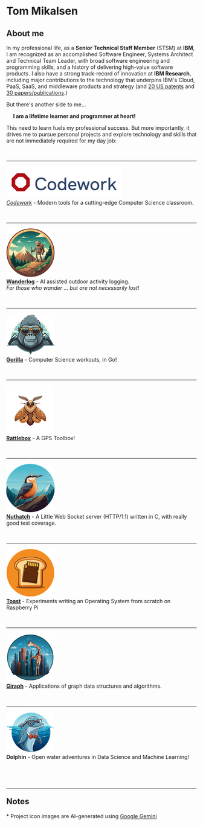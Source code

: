 <!--
Copyright (c) 2024 Thomas Mikalsen. Subject to the MIT License 
-->
Tom Mikalsen
============

About me
--------
In my professional life, as a **Senior Technical Staff Member** (STSM) at **IBM**,
I am recognized as an accomplished Software Engineer, Systems Architect and
Technical Team Leader, with broad software engineering and programming skills,
and a history of delivering high-value software products. I also have a strong
track-record of innovation at **IBM Research**, including major contributions to the
technology that underpins IBM's Cloud, PaaS, SaaS, and middleware products and
strategy (and [20 US patents](./patents.md) and [30 papers/publications](./pubs.md).)

But there's another side to me...<br>

&emsp; **I am a lifetime learner and programmer at heart!**

This need to learn fuels my professional success. But more importantly, it
drives me to pursue personal projects and explore technology and skills that are
not immediately required for my day job:

<br><hr>

[![alt codework](./codework/codework-icon.png)<br>
*Codework*](https://www.codework.us/) - Modern tools for a cutting-edge Computer Science classroom.

<br><hr>

[![alt wanderlog](./wanderlog/wanderlog-icon.png)<br>
**Wanderlog**](./wanderlog/wanderlog.md) - AI assisted outdoor activity logging.<br> <i>For those who wander ... but are not necessarily lost!</i>

<br><hr>

[![alt gorilla](./gorilla/gorilla-icon.png)<br>
**Gorilla**](https://github.com/tommika/gorilla/blob/main/README.md) - Computer Science workouts, in Go!

<br><hr>

[![alt rattlebox](./rattlebox/rattlebox-icon.png)<br>
**Rattlebox**](https://github.com/tommika/rattlebox/blob/main/README.md) - A GPS Toolbox!

<br><hr>

[![alt nuthatch](./nuthatch/nuthatch-icon.png)<br>
**Nuthatch**](https://github.com/tommika/nuthatch/blob/main/README.md) - A Little Web Socket server (HTTP/1.1) written in C, with really good test
coverage.

<br><hr>

[![alt toast](./toast/toast-icon.png)<br>
**Toast**](https://github.com/tommika/toast/blob/main/README.md) - Experiments writing an Operating System from scratch on Raspberry Pi

<br><hr>

[![alt giraph](./giraph/giraph-icon.png)<br>
**Giraph**](./giraph/giraph.md) - Applications of graph data structures and algorithms.

<br><hr>

![alt dolphin](./dolphin/dolphin-icon.png)<br>
**Dolphin** - Open water adventures in Data Science and Machine Learning!


<br><hr>
Notes
-----

\* Project icon images are AI-generated using [Google Gemini](https://gemini.google.com/)